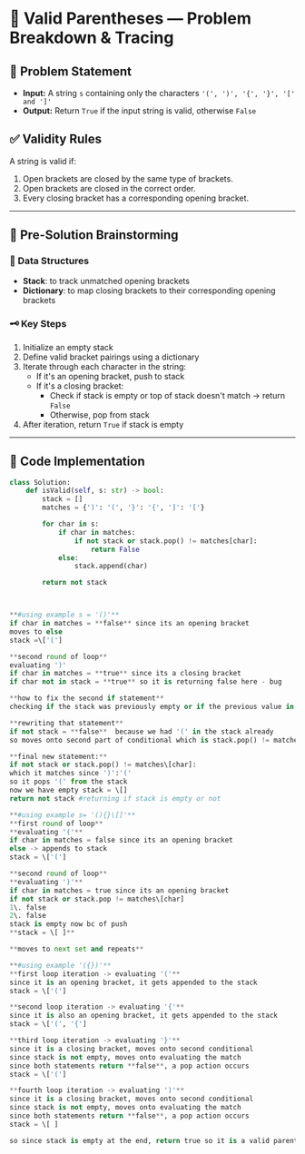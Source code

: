 # 🧩 Valid Parentheses — Problem Breakdown & Tracing

## 📌 Problem Statement

- **Input:** A string `s` containing only the characters `'(', ')', '{', '}', '[' and ']'`
- **Output:** Return `True` if the input string is valid, otherwise `False`

## ✅ Validity Rules

A string is valid if:
1. Open brackets are closed by the same type of brackets.
2. Open brackets are closed in the correct order.
3. Every closing bracket has a corresponding opening bracket.

---

## 🧠 Pre-Solution Brainstorming

### 🔧 Data Structures
- **Stack**: to track unmatched opening brackets
- **Dictionary**: to map closing brackets to their corresponding opening brackets

### 🗝️ Key Steps
1. Initialize an empty stack
2. Define valid bracket pairings using a dictionary
3. Iterate through each character in the string:
   - If it's an opening bracket, push to stack
   - If it's a closing bracket:
     - Check if stack is empty or top of stack doesn't match → return `False`
     - Otherwise, pop from stack
4. After iteration, return `True` if stack is empty

---

## 🧪 Code Implementation

```python
class Solution:
    def isValid(self, s: str) -> bool:
        stack = []
        matches = {')': '(', '}': '{', ']': '['}

        for char in s:
            if char in matches:
                if not stack or stack.pop() != matches[char]:
                    return False
            else:
                stack.append(char)

        return not stack



**#using example s = '()'**
if char in matches = **false** since its an opening bracket
moves to else
stack =\['(']

**second round of loop**
evaluating ')'
if char in matches = **true** since its a closing bracket
if char not in stack = **true** so it is returning false here - bug

**how to fix the second if statement**
checking if the stack was previously empty or if the previous value in the stack is not an opening

**rewriting that statement**
if not stack = **false**  because we had '(' in the stack already
so moves onto second part of conditional which is stack.pop() != matches\[char]

**final new statement:**
if not stack or stack.pop() != matches\[char]:
which it matches since ')':'('
so it pops '(' from the stack
now we have empty stack = \[]
return not stack #returning if stack is empty or not

**#using example s= '(){}\[]'**
**first round of loop**
**evaluating '('**
if char in matches = false since its an opening bracket
else -> appends to stack
stack = \['(']

**second round of loop**
**evaluating ')'**
if char in matches = true since its an opening bracket
if not stack or stack.pop != matches\[char]
1\.	false
2\.	false
stack is empty now bc of push
**stack = \[ ]**

**moves to next set and repeats**

**#using example '({})'**
**first loop iteration -> evaluating '('**
since it is an opening bracket, it gets appended to the stack
stack = \['(']

**second loop iteration -> evaluating '{'**
since it is also an opening bracket, it gets appended to the stack
stack = \['(', '{']

**third loop iteration -> evaluating '}'**
since it is a closing bracket, moves onto second conditional
since stack is not empty, moves onto evaluating the match
since both statements return **false**, a pop action occurs
stack = \['(']

**fourth loop iteration -> evaluating ')'**
since it is a closing bracket, moves onto second conditional
since stack is not empty, moves onto evaluating the match
since both statements return **false**, a pop action occurs
stack = \[ ]

so since stack is empty at the end, return true so it is a valid parenthesis






